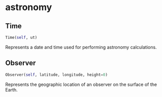 # astronomy

## Time
```python
Time(self, ut)
```
Represents a date and time used for performing astronomy calculations.

## Observer
```python
Observer(self, latitude, longitude, height=0)
```
Represents the geographic location of an observer on the surface of the Earth.

